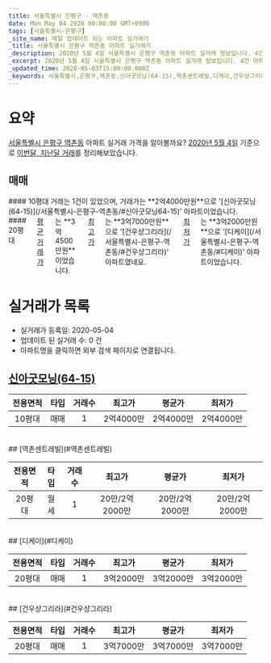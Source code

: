 ```yaml
---
title: 서울특별시 은평구 - 역촌동
date: Mon May 04 2020 00:00:00 GMT+0900
tags: [서울특별시-은평구]
_site_name: 매일 업데이트 되는 아파트 실거래가
_title: 서울특별시 은평구 역촌동 아파트 실거래가
_description: 2020년 5월 4일 서울특별시 은평구 역촌동 아파트 실거래 정보입니다. 4건 아파트 정보가 있습니다.
_excerpt: 2020년 5월 4일 서울특별시 은평구 역촌동 아파트 실거래 정보입니다. 4건 아파트 정보가 있습니다.
_updated_time: 2020-05-03T15:00:00.000Z
_keywords: 서울특별시,은평구,역촌동,신아굿모닝(64-15),역촌센트레빌,디케이,건우샹그리라
---
```





# 요약
<ins>서울특별시 은평구 역촌동</ins> 아파트 실거래 가격을 알아볼까요? <ins>2020년 5월 4일</ins> 기준으로 <ins>이번달, 지난달 거래</ins>를 정리해보았습니다.

## 매매
<div class="container">
<div class="six columns" markdown="1">
#### 10평대
거래는 1건이 있었으며, 거래가는 **2억4000만원**으로 '[신아굿모닝(64-15)](/서울특별시-은평구-역촌동/#신아굿모닝64-15)' 아파트이었습니다.
</div>
<div class="six columns" markdown="1">
#### 20평대
<ins>평균 거래가</ins>는 **3억4500만원**이었습니다. <ins>최고가</ins>는 **3억7000만원**으로 '[건우샹그리라](/서울특별시-은평구-역촌동/#건우샹그리라)' 아파트였네요. <ins>최저가</ins>는 **3억2000만원**으로 '[디케이](/서울특별시-은평구-역촌동/#디케이)' 아파트이었습니다.
</div>
</div>



# 실거래가 목록
- 실거래가 등록일: 2020-05-04
- 업데이트 된 실거래 수: 0 건
- 아파트명을 클릭하면 외부 검색 페이지로 연결됩니다.

## [신아굿모닝(64-15)](#신아굿모닝64-15)

|전용면적|타입|거래수|최고가|평균가|최저가|
|:---:|:---:|:---:|:---:|:---:|:---:|
|10평대|<span class="deal-type-1">매매</span>|1|2억4000만|2억4000만|2억4000만|

<br/>
## [역촌센트레빌](#역촌센트레빌)

|전용면적|타입|거래수|최고가|평균가|최저가|
|:---:|:---:|:---:|:---:|:---:|:---:|
|20평대|<span class="deal-type-3">월세</span>|1|20만/2억2000만|20만/2억2000만|20만/2억2000만|

<br/>
## [디케이](#디케이)

|전용면적|타입|거래수|최고가|평균가|최저가|
|:---:|:---:|:---:|:---:|:---:|:---:|
|20평대|<span class="deal-type-1">매매</span>|1|3억2000만|3억2000만|3억2000만|

<br/>
## [건우샹그리라](#건우샹그리라)

|전용면적|타입|거래수|최고가|평균가|최저가|
|:---:|:---:|:---:|:---:|:---:|:---:|
|20평대|<span class="deal-type-1">매매</span>|1|3억7000만|3억7000만|3억7000만|

<br/>



